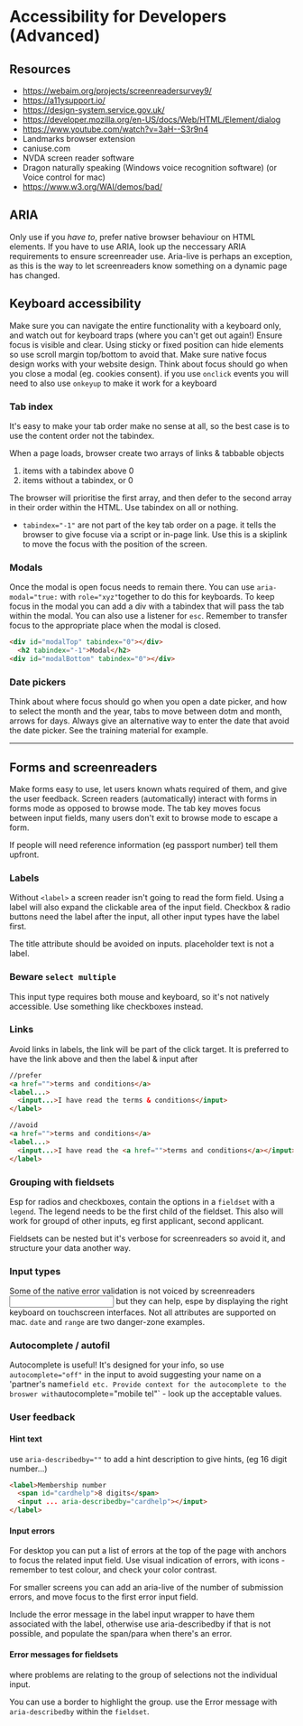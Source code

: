 # Accessibility for Developers (Advanced)

## Resources

- https://webaim.org/projects/screenreadersurvey9/
- https://a11ysupport.io/
- https://design-system.service.gov.uk/
- https://developer.mozilla.org/en-US/docs/Web/HTML/Element/dialog
- https://www.youtube.com/watch?v=3aH--S3r9n4
- Landmarks browser extension
- caniuse.com
- NVDA screen reader software
- Dragon naturally speaking (Windows voice recognition software) (or Voice control for mac)
- https://www.w3.org/WAI/demos/bad/


## ARIA

Only use if you _have to_, prefer native browser behaviour on HTML elements.  If you have to use ARIA, look up the neccessary ARIA requirements to ensure screenreader use. Aria-live is perhaps an exception, as this is the way to let screenreaders know something on a dynamic page has changed.

## Keyboard accessibility

Make sure you can navigate the entire functionality with a keyboard only, and watch out for keyboard traps (where you can't get out again!)
Ensure focus is visible and clear.  Using sticky or fixed position can hide elements so use scroll margin top/bottom to avoid that.
Make sure native focus design works with your website design.
Think about focus should go when you close a modal (eg. cookies consent).
if you use `onclick` events you will need to also use `onkeyup` to make it work for a keyboard

### Tab index

It's easy to make your tab order make no sense at all, so the best case is to use the content order not the tabindex.

When a page loads, browser create two arrays of links & tabbable objects

1. items with a tabindex above 0
2. items without a tabindex, or 0

The browser will prioritise the first array, and then defer to the second array in their order within the HTML. Use tabindex on all or nothing.

- `tabindex="-1"` are not part of the key tab order on a page. it tells the browser to give focuse via a script or in-page link. Use this is a skiplink to move the focus with the position of the screen.

### Modals

Once the modal is open focus needs to remain there.  You can use `aria-modal="true:` with `role="xyz"`together to do this for keyboards. To keep focus in the modal you can add a div with a tabindex that will pass the tab within the modal. You can also use a listener for `esc`.
Remember to transfer focus to the appropriate place when the modal is closed.

```html
<div id="modalTop" tabindex="0"></div>
  <h2 tabindex="-1">Modal</h2>
<div id="modalBottom" tabindex="0"></div>
```

### Date pickers

Think about where focus should go when you open a date picker, and how to select the month and the year, tabs to move between dotm and month, arrows for days.  Always give an alternative way to enter the date that avoid the date picker.
See the training material for example.

-----

## Forms and screenreaders

Make forms easy to use, let users known whats required of them, and give the user feedback.
Screen readers (automatically) interact with forms in forms mode as opposed to browse mode. The tab key moves focus between input fields, many users don't exit to browse mode to escape a form.

If people will need reference information (eg passport number) tell them upfront.

### Labels

Without `<label>` a screen reader isn't going to read the form field. Using a label will also expand the clickable area of the input field.
Checkbox & radio buttons need the label after the input, all other input types have the label first.

The title attribute should be avoided on inputs. placeholder text is not a label.

### Beware `select multiple`

This input type requires both mouse and keyboard, so it's not natively accessible. Use something like checkboxes instead.

### Links

Avoid links in labels, the link will be part of the click target. It is preferred to have the link above and then the label & input after

```html
//prefer 
<a href="">terms and conditions</a>
<label...>
  <input...>I have read the terms & conditions</input>
</label>

//avoid
<a href="">terms and conditions</a>
<label...>
  <input...>I have read the <a href="">terms and conditions</a></input>
</label>
```


### Grouping with fieldsets

Esp for radios and checkboxes, contain the options in a `fieldset` with a `legend`. The legend needs to be the first child of the fieldset. This also will work for groupd of other inputs, eg first applicant, second applicant.

Fieldsets can be nested but it's verbose for screenreaders so avoid it, and structure your data another way.

### Input types

Some of the native error validation is not voiced by screenreaders <input type=""> but they can help, espe by displaying the right keyboard on touchscreen interfaces. Not all attributes are supported on mac. `date` and `range` are two danger-zone examples.

### Autocomplete / autofil

Autocomplete is useful! It's designed for your info, so use `autocomplete="off"` in the input to avoid suggesting your name on a 'partner's name` field etc.
Provide context for the autocomplete to the broswer with `autocomplete="mobile tel"` - look up the acceptable values.

### User feedback

#### Hint text

use `aria-describedby=""` to add a hint description to give hints, (eg 16 digit number...)

```html
<label>Membership number
  <span id="cardhelp">8 digits</span>
  <input ... aria-describedby="cardhelp"></input>
</label>
```

#### Input errors

For desktop you can put a list of errors at the top of the page with anchors to focus the related input field. Use visual indication of errors, with icons - remember to test colour, and check your color contrast.

For smaller screens you can add an aria-live of the number of submission errors, and move focus to the first error input field.

Include the error message in the label input wrapper to have them associated with the label, otherwise use aria-describedby if that is not possible, and populate the span/para when there's an error.

#### Error messages for fieldsets

where problems are relating to the group of selections not the individual input.

You can use a border to highlight the group. use the Error message with `aria-describedby` within the `fieldset`.


